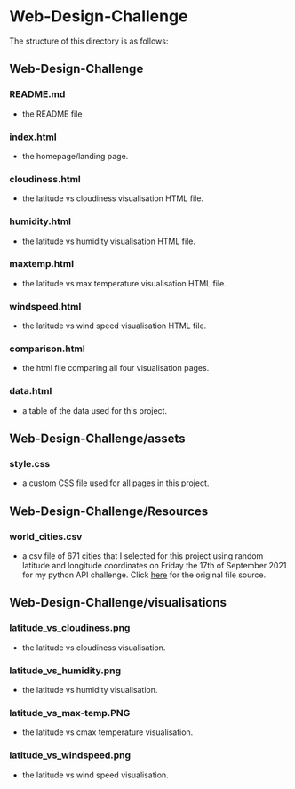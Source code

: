 # Web-Design-Challenge

The structure of this directory is as follows:

## Web-Design-Challenge
### README.md
- the README file
### index.html
- the homepage/landing page.
### cloudiness.html
- the latitude vs cloudiness visualisation HTML file.
### humidity.html
- the latitude vs humidity visualisation HTML file.
### maxtemp.html
- the latitude vs max temperature visualisation HTML file.
### windspeed.html
- the latitude vs wind speed visualisation HTML file.
### comparison.html
- the html file comparing all four visualisation pages. 
### data.html
- a table of the data used for this project.

## Web-Design-Challenge/assets
### style.css
- a custom CSS file used for all pages in this project.

## Web-Design-Challenge/Resources
### world_cities.csv
- a csv file of 671 cities that I selected for this project using random latitude and longitude coordinates on Friday the 17th of September 2021 for my python API challenge. Click [here](https://github.com/James-Akerman/python-api-challenge) for the original file source.

## Web-Design-Challenge/visualisations
### latitude_vs_cloudiness.png
- the latitude vs cloudiness visualisation.
### latitude_vs_humidity.png
- the latitude vs humidity visualisation.
### latitude_vs_max-temp.PNG 
- the latitude vs cmax temperature visualisation.
### latitude_vs_windspeed.png
- the latitude vs wind speed visualisation.

